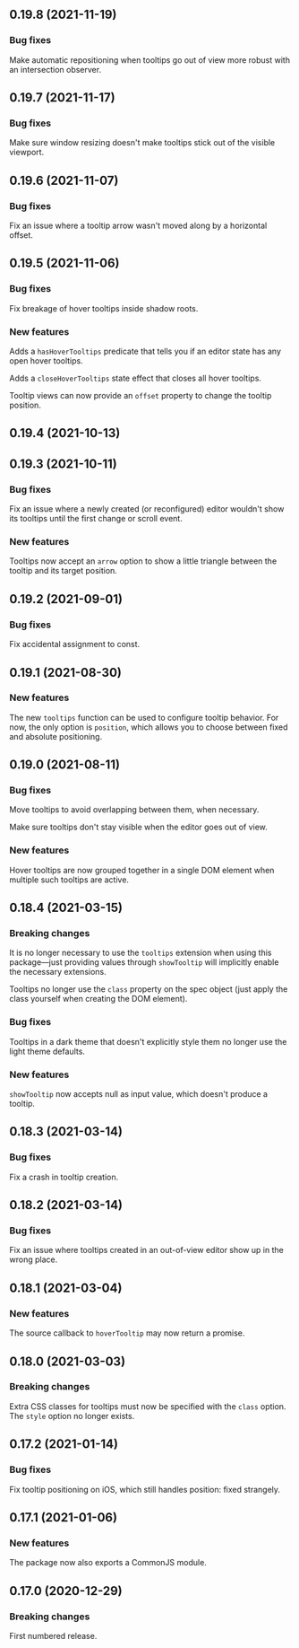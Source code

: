 ## 0.19.8 (2021-11-19)

### Bug fixes

Make automatic repositioning when tooltips go out of view more robust with an intersection observer.

## 0.19.7 (2021-11-17)

### Bug fixes

Make sure window resizing doesn't make tooltips stick out of the visible viewport.

## 0.19.6 (2021-11-07)

### Bug fixes

Fix an issue where a tooltip arrow wasn't moved along by a horizontal offset.

## 0.19.5 (2021-11-06)

### Bug fixes

Fix breakage of hover tooltips inside shadow roots.

### New features

Adds a `hasHoverTooltips` predicate that tells you if an editor state has any open hover tooltips.

Adds a `closeHoverTooltips` state effect that closes all hover tooltips.

Tooltip views can now provide an `offset` property to change the tooltip position.

## 0.19.4 (2021-10-13)

## 0.19.3 (2021-10-11)

### Bug fixes

Fix an issue where a newly created (or reconfigured) editor wouldn't show its tooltips until the first change or scroll event.

### New features

Tooltips now accept an `arrow` option to show a little triangle between the tooltip and its target position.

## 0.19.2 (2021-09-01)

### Bug fixes

Fix accidental assignment to const.

## 0.19.1 (2021-08-30)

### New features

The new `tooltips` function can be used to configure tooltip behavior. For now, the only option is `position`, which allows you to choose between fixed and absolute positioning.

## 0.19.0 (2021-08-11)

### Bug fixes

Move tooltips to avoid overlapping between them, when necessary.

Make sure tooltips don't stay visible when the editor goes out of view.

### New features

Hover tooltips are now grouped together in a single DOM element when multiple such tooltips are active.

## 0.18.4 (2021-03-15)

### Breaking changes

It is no longer necessary to use the `tooltips` extension when using this package—just providing values through `showTooltip` will implicitly enable the necessary extensions.

Tooltips no longer use the `class` property on the spec object (just apply the class yourself when creating the DOM element).

### Bug fixes

Tooltips in a dark theme that doesn't explicitly style them no longer use the light theme defaults.

### New features

`showTooltip` now accepts null as input value, which doesn't produce a tooltip.

## 0.18.3 (2021-03-14)

### Bug fixes

Fix a crash in tooltip creation.

## 0.18.2 (2021-03-14)

### Bug fixes

Fix an issue where tooltips created in an out-of-view editor show up in the wrong place.

## 0.18.1 (2021-03-04)

### New features

The source callback to `hoverTooltip` may now return a promise.

## 0.18.0 (2021-03-03)

### Breaking changes

Extra CSS classes for tooltips must now be specified with the `class` option. The `style` option no longer exists.

## 0.17.2 (2021-01-14)

### Bug fixes

Fix tooltip positioning on iOS, which still handles position: fixed strangely.

## 0.17.1 (2021-01-06)

### New features

The package now also exports a CommonJS module.

## 0.17.0 (2020-12-29)

### Breaking changes

First numbered release.

